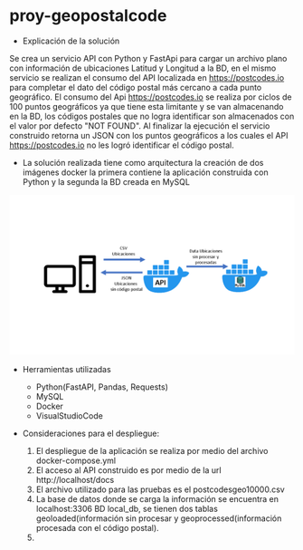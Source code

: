 # proy-geopostalcode

* Explicación de la solución

Se crea un servicio API con Python y FastApi para cargar un archivo plano con información de ubicaciones Latitud y Longitud a la BD, en el mismo servicio se    realizan el consumo del API localizada en https://postcodes.io para completar el dato del código postal más cercano a cada punto geográfico. El consumo del Api https://postcodes.io se realiza por ciclos de 100 puntos geográficos ya que tiene esta limitante y se van almacenando en la BD, los códigos postales que no logra identificar son almacenados con el valor por defecto "NOT FOUND". Al finalizar la ejecución el servicio construido retorna un JSON con los puntos geográficos a los cuales el API https://postcodes.io no les logró identificar el código postal.

* La solución realizada tiene como arquitectura la creación de dos imágenes docker la primera contiene la aplicación construida con Python y la segunda la BD creada en MySQL

![](https://github.com/ajcas/proy-geopostalcode/blob/main/Arq.png)




* Herramientas utilizadas

    - Python(FastAPI, Pandas, Requests)
    - MySQL
    - Docker
    - VisualStudioCode


* Consideraciones para el despliegue:

    1. El despliegue de la aplicación se realiza por medio del archivo docker-compose.yml
    2. El acceso al API construido es por medio de la url http://localhost/docs
    3. El archivo utilizado para las pruebas es el postcodesgeo10000.csv
    4. La base de datos donde se carga la información se encuentra en localhost:3306 BD local_db, se tienen dos tablas geoloaded(información sin procesar y            geoprocessed(información procesada con el código postal).
    5. 
